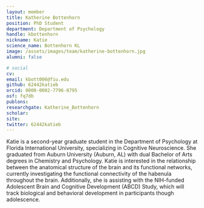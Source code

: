 ```yaml
---
layout: member
title: Katherine Bottenhorn
position: PhD Student
department: Department of Psychology
handle: kbottenhorn
nickname: Katie
science_name: Bottenhorn KL
image: /assets/images/team/katherine-bottenhorn.jpg
alumni: false

# social
cv:
email: kbott006@fiu.edu
github: 62442katieb
orcid: 0000-0002-7796-8795
osf: fq7db
publons:
researchgate: Katherine_Bottenhorn
scholar:
site:
twitter: 62442katieb
---
```


Katie is a second-year graduate student in the Department of Psychology at Florida International University, specializing in Cognitive Neuroscience. She graduated from Auburn University (Auburn, AL) with dual Bachelor of Arts degrees in Chemistry and Psychology. Katie is interested in the relationship between the anatomical structure of the brain and its functional networks, currently investigating the functional connectivity of the habenula throughout the brain. Additionally, she is assisting with the NIH-funded Adolescent Brain and Cognitive Development (ABCD) Study, which will track biological and behavioral development in participants though adolescence.

